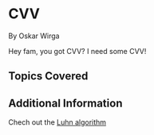 # CVV

By Oskar Wirga



Hey fam, you got CVV? I need some CVV!
## Topics Covered

## Additional Information

Chech out the [Luhn algorithm](https://en.wikipedia.org/wiki/Luhn_algorithm)